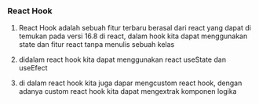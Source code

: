 ### React Hook

1. React Hook adalah sebuah fitur terbaru berasal dari react yang dapat di temukan pada versi 16.8 di react, dalam hook kita dapat menggunakan state dan fitur react tanpa menulis sebuah kelas

2. didalam react hook kita dapat menggunakan react useState dan useEfect

3. di dalam react hook kita juga dapar mengcustom react hook, dengan adanya custom react hook kita dapat mengextrak komponen logika

